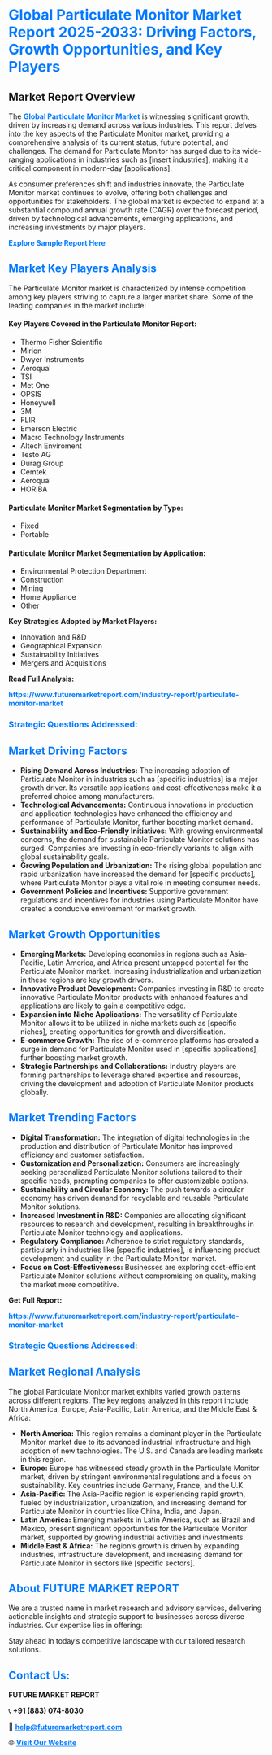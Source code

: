 <h1 style="color: #007BFF;">Global Particulate Monitor Market Report 2025-2033: Driving Factors, Growth Opportunities, and Key Players</h1>

<section id="overview">
<h2>Market Report Overview</h2>
<p>The <a href="https://www.futuremarketreport.com/industry-report/particulate-monitor-market" style="color: #007BFF; text-decoration: none;"><strong>Global Particulate Monitor Market</strong></a> is witnessing significant growth, driven by increasing demand across various industries. This report delves into the key aspects of the Particulate Monitor market, providing a comprehensive analysis of its current status, future potential, and challenges. The demand for Particulate Monitor has surged due to its wide-ranging applications in industries such as [insert industries], making it a critical component in modern-day [applications].</p>
<p>As consumer preferences shift and industries innovate, the Particulate Monitor market continues to evolve, offering both challenges and opportunities for stakeholders. The global market is expected to expand at a substantial compound annual growth rate (CAGR) over the forecast period, driven by technological advancements, emerging applications, and increasing investments by major players.</p>
</section>

<section id="overview">
<p><a href="https://www.futuremarketreport.com/request-sample/reportId=76394" style="color: #007BFF; text-decoration: none;"><strong>Explore Sample Report Here</strong></a></p>
</section>

<section id="key-players">
<h2 style="color: #007BFF;">Market Key Players Analysis</h2>
<p>The Particulate Monitor market is characterized by intense competition among key players striving to capture a larger market share. Some of the leading companies in the market include:</p>
<h4>Key Players Covered in the Particulate Monitor Report:</h4>
<ul><li>Thermo Fisher Scientific</li><li>Mirion</li><li>Dwyer Instruments</li><li>Aeroqual</li><li>TSI</li><li>Met One</li><li>OPSIS</li><li>Honeywell</li><li>3M</li><li>FLIR</li><li>Emerson Electric</li><li>Macro Technology Instruments</li><li>Altech Enviroment</li><li>Testo AG</li><li>Durag Group</li><li>Cemtek</li><li>Aeroqual</li><li>HORIBA</li></ul>
<h4>Particulate Monitor Market Segmentation by Type:</h4>
<ul><li>Fixed</li><li>Portable</li></ul>

<h4>Particulate Monitor Market Segmentation by Application:</h4>
<ul><li>Environmental Protection Department</li><li>Construction</li><li>Mining</li><li>Home Appliance</li><li>Other</li></ul>
<p><strong>Key Strategies Adopted by Market Players:</strong></p>
<ul>
<li>Innovation and R&D</li>
<li>Geographical Expansion</li>
<li>Sustainability Initiatives</li>
<li>Mergers and Acquisitions</li>
</ul>
</section>

<section>
<p><strong>Read Full Analysis: </strong></p><a href="https://www.futuremarketreport.com/industry-report/particulate-monitor-market" style="color: #007BFF; text-decoration: none;"><strong>https://www.futuremarketreport.com/industry-report/particulate-monitor-market</strong></a>
<h3 style="color: #007BFF;">Strategic Questions Addressed:</h3>
</section>

<section id="driving-factors">
<h2 style="color: #007BFF;">Market Driving Factors</h2>
<ul>
<li><strong>Rising Demand Across Industries:</strong> The increasing adoption of Particulate Monitor in industries such as [specific industries] is a major growth driver. Its versatile applications and cost-effectiveness make it a preferred choice among manufacturers.</li>
<li><strong>Technological Advancements:</strong> Continuous innovations in production and application technologies have enhanced the efficiency and performance of Particulate Monitor, further boosting market demand.</li>
<li><strong>Sustainability and Eco-Friendly Initiatives:</strong> With growing environmental concerns, the demand for sustainable Particulate Monitor solutions has surged. Companies are investing in eco-friendly variants to align with global sustainability goals.</li>
<li><strong>Growing Population and Urbanization:</strong> The rising global population and rapid urbanization have increased the demand for [specific products], where Particulate Monitor plays a vital role in meeting consumer needs.</li>
<li><strong>Government Policies and Incentives:</strong> Supportive government regulations and incentives for industries using Particulate Monitor have created a conducive environment for market growth.</li>
</ul>
</section>

<section id="growth-opportunities">
<h2 style="color: #007BFF;">Market Growth Opportunities</h2>
<ul>
<li><strong>Emerging Markets:</strong> Developing economies in regions such as Asia-Pacific, Latin America, and Africa present untapped potential for the Particulate Monitor market. Increasing industrialization and urbanization in these regions are key growth drivers.</li>
<li><strong>Innovative Product Development:</strong> Companies investing in R&D to create innovative Particulate Monitor products with enhanced features and applications are likely to gain a competitive edge.</li>
<li><strong>Expansion into Niche Applications:</strong> The versatility of Particulate Monitor allows it to be utilized in niche markets such as [specific niches], creating opportunities for growth and diversification.</li>
<li><strong>E-commerce Growth:</strong> The rise of e-commerce platforms has created a surge in demand for Particulate Monitor used in [specific applications], further boosting market growth.</li>
<li><strong>Strategic Partnerships and Collaborations:</strong> Industry players are forming partnerships to leverage shared expertise and resources, driving the development and adoption of Particulate Monitor products globally.</li>
</ul>
</section>

<section id="trending-factors">
<h2 style="color: #007BFF;">Market Trending Factors</h2>
<ul>
<li><strong>Digital Transformation:</strong> The integration of digital technologies in the production and distribution of Particulate Monitor has improved efficiency and customer satisfaction.</li>
<li><strong>Customization and Personalization:</strong> Consumers are increasingly seeking personalized Particulate Monitor solutions tailored to their specific needs, prompting companies to offer customizable options.</li>
<li><strong>Sustainability and Circular Economy:</strong> The push towards a circular economy has driven demand for recyclable and reusable Particulate Monitor solutions.</li>
<li><strong>Increased Investment in R&D:</strong> Companies are allocating significant resources to research and development, resulting in breakthroughs in Particulate Monitor technology and applications.</li>
<li><strong>Regulatory Compliance:</strong> Adherence to strict regulatory standards, particularly in industries like [specific industries], is influencing product development and quality in the Particulate Monitor market.</li>
<li><strong>Focus on Cost-Effectiveness:</strong> Businesses are exploring cost-efficient Particulate Monitor solutions without compromising on quality, making the market more competitive.</li>
</ul>
</section>

<section>
<p><strong>Get Full Report: </strong></p><a href="https://www.futuremarketreport.com/industry-report/particulate-monitor-market" style="color: #007BFF; text-decoration: none;"><strong>https://www.futuremarketreport.com/industry-report/particulate-monitor-market</strong></a>
<h3 style="color: #007BFF;">Strategic Questions Addressed:</h3>
</section>


<section id="regional-analysis">
<h2 style="color: #007BFF;">Market Regional Analysis</h2>
<p>The global Particulate Monitor market exhibits varied growth patterns across different regions. The key regions analyzed in this report include North America, Europe, Asia-Pacific, Latin America, and the Middle East & Africa:</p>
<ul>
<li><strong>North America:</strong> This region remains a dominant player in the Particulate Monitor market due to its advanced industrial infrastructure and high adoption of new technologies. The U.S. and Canada are leading markets in this region.</li>
<li><strong>Europe:</strong> Europe has witnessed steady growth in the Particulate Monitor market, driven by stringent environmental regulations and a focus on sustainability. Key countries include Germany, France, and the U.K.</li>
<li><strong>Asia-Pacific:</strong> The Asia-Pacific region is experiencing rapid growth, fueled by industrialization, urbanization, and increasing demand for Particulate Monitor in countries like China, India, and Japan.</li>
<li><strong>Latin America:</strong> Emerging markets in Latin America, such as Brazil and Mexico, present significant opportunities for the Particulate Monitor market, supported by growing industrial activities and investments.</li>
<li><strong>Middle East & Africa:</strong> The region’s growth is driven by expanding industries, infrastructure development, and increasing demand for Particulate Monitor in sectors like [specific sectors].</li>
</ul>
</section>

<footer>
<h2 style="color: #007BFF;">About FUTURE MARKET REPORT</h2>
<p>We are a trusted name in market research and advisory services, delivering actionable insights and strategic support to businesses across diverse industries. Our expertise lies in offering:</p>

<p>Stay ahead in today’s competitive landscape with our tailored research solutions.</p>

<h2 style="color: #007BFF;">Contact Us:</h2>
<p><strong>FUTURE MARKET REPORT</strong></p>
<p>📞 <strong>+91 (883) 074-8030</strong></p>
<p>📧 <strong><a href="mailto:help@futuremarketreport.com" style="color: #007BFF;">help@futuremarketreport.com</a></strong></p>
<p>🌐 <strong><a href="https://www.futuremarketreport.com/" style="color: #007BFF;">Visit Our Website</a></strong></p>
</footer>